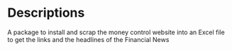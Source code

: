 # Descriptions

A package to install and scrap the money control website into an Excel file to get the links and the headlines of the Financial News
